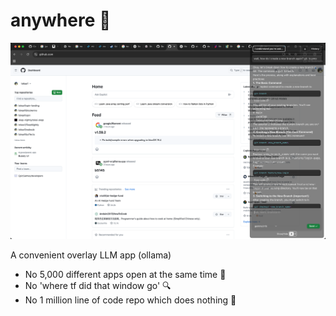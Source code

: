 # anywhere 🌃
![Anywhere Overlay Screenshot](anywhere-ss.png)

A convenient overlay LLM app (ollama)
- No 5,000 different apps open at the same time 📱
- No 'where tf did that window go' 🔍
- No 1 million line of code repo which does nothing 🧹